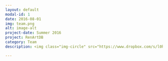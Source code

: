 ```yaml
---
layout: default
modal-id: 1
date: 2016-08-01
img: team.png
alt: image-alt
project-date: Summer 2016
project: RenArtDB
category: Team
description: <img class="img-circle" src="https://www.dropbox.com/s/l0h6td7tze65pgy/CarloCorsato.png?dl=1" alt="Smiley face" height="100" width="100"> <br> <br> <img class="img-circle" src="https://www.dropbox.com/s/zeua14x33908wjm/LauraCassidy.jpg?dl=1" alt="Smiley face" height="100" width="100">

---
```

